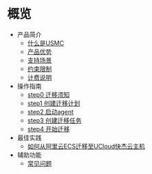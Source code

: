 # 概览

* 产品简介
    * [什么是USMC](/usmc/introduction/concept)
    * [产品优势](/usmc/introduction/advantages)
    * [支持场景](/usmc/introduction/conditions)
    * [约束限制](/usmc/introduction/constraints)
    * [计费说明](/usmc/introduction/billing)
* 操作指南
    * [step0 迁移须知](/usmc/guide/step0)
    * [step1 创建迁移计划](/usmc/guide/step1)
    * [step2 启动agent](/usmc/guide/step2)
    * [step3 创建迁移任务](/usmc/guide/step3)
    * [step4 开始迁移](/usmc/guide/step4)
* 最佳实践
    * [如何从阿里云ECS迁移至UCloud快杰云主机](/usmc/practice/ecs2uhost)
* 辅助功能
    * [常见问题](/usmc/support/faq)
